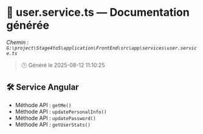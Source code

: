 # 📄 user.service.ts — Documentation générée
*Chemin : `G:\project\Stage4to5\application\FrontEnd\src\app\services\user.service.ts`*

> 🕒 Généré le 2025-08-12 11:10:25

## 🛠️ Service Angular
- Méthode API : `getMe()`
- Méthode API : `updatePersonalInfo()`
- Méthode API : `updatePassword()`
- Méthode API : `getUserStats()`
